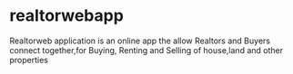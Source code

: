   # realtorwebapp
 Realtorweb application is an online app the allow Realtors and Buyers connect together,for Buying, Renting and Selling of house,land and other properties
